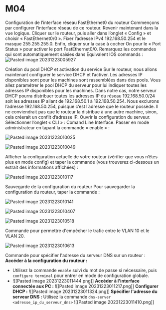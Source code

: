 # M04
Configuration de l’interface réseau FastEthernet0 du routeur Commençons par configurer l’interface réseau de ce routeur. Revenir maintenant dans la vue logique. Cliquer sur le routeur, puis aller dans l’onglet « Config » et choisir « FastEthernet0/0 ». Fixer l’adresse IPv4 192.168.50.254 et le masque 255.255.255.0. Enfin, cliquer sur la case à cocher On pour le « Port Status » pour activer le port FastEthernet0/0. Remarquez les commandes qui sont automatiquement saisies dans Equivalent IOS commands :
![Pasted image 20231223005927](https://github.com/baptistecoquet00/M04/assets/114006454/9c545b71-be66-4255-bedb-fbadfb7a02f9)

Création du pool DHCP et activation du service Sur le routeur, nous allons maintenant configurer le service DHCP et l’activer. Les adresses IP disponibles sont pour les machines sont rassemblées dans des pools. Vous allez paramétrer le pool DHCP du serveur pour lui indiquer toutes les adresses IP disponibles pour les machines. Dans notre cas, notre serveur DHCP pourra distribuer toutes les adresses IP du réseau 192.168.50.0/24 soit les adresses IP allant de 192.168.50.1 à 192.168.50.254. Nous exclurons l’adresse 192.168.50.254, puisque c’est l’adresse que le routeur possède. Il ne conviendrait pas que le routeur la distribue à une autre machine, sinon, cela créerait un conflit d’adresse IP. Ouvrir la configuration du serveur. Sélectionner l’onglet « CLI » : Comand Line Interface. Passer en mode administrateur en tapant la commande « enable » :

![Pasted image 20231223010025](https://github.com/baptistecoquet00/M04/assets/114006454/1754685c-e945-48d5-9f29-0b75ca8dff89)


![Pasted image 20231223010049](https://github.com/baptistecoquet00/M04/assets/114006454/09a9e3af-1b2f-43a4-ae20-2de8a4e18b07)

Afficher la configuration actuelle de votre routeur (vérifier que vous n’êtes plus en mode config) et taper la commande (vous trouverez ci-dessous un extrait des informations affichées) :

![Pasted image 20231223010117](https://github.com/baptistecoquet00/M04/assets/114006454/31ea79e8-cca2-4bbb-ad74-2aa01e3e57ea)

Sauvegarde de la configuration du routeur Pour sauvegarder la configuration du routeur, taper la commande :

![Pasted image 20231223010141](https://github.com/baptistecoquet00/M04/assets/114006454/18f0f9f6-909b-4a49-b4bc-c8573c331e49)


![Pasted image 20231223010407](https://github.com/baptistecoquet00/M04/assets/114006454/1ccad3fb-d44c-43c0-8571-505cc0d103e5)


![Pasted image 20231223010518](https://github.com/baptistecoquet00/M04/assets/114006454/8188d01a-c02d-478d-b41d-24078ac94234)




Commande pour permettre d'empêcher le trafic entre le VLAN 10 et le VLAN 20.

![Pasted image 20231223010613](https://github.com/baptistecoquet00/M04/assets/114006454/6a0809da-8ab4-401d-a579-e7df2573c323)


Commande pour spécifier l'adresse du serveur DNS sur un routeur :
**Accéder à la configuration du routeur :**

- Utilisez la commande `enable` suivi du mot de passe si nécessaire, puis `configure terminal` pour entrer en mode de configuration globale.
- ![[Pasted image 20231223011444.png]]
**Accéder à l'interface connectée aux PC :**
![[Pasted image 20231223011217.png]]
**Configurer DHCP :**
![[Pasted image 20231223011324.png]]
**Spécifier l'adresse du serveur DNS :**
Utilisez la commande `dns-server <adresse_ip_du_serveur_dns>`
![[Pasted image 20231223011410.png]]




